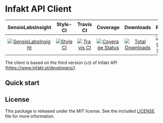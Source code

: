 # Infakt API Client

|       SensioLabsInsight        |        Style-CI         |        Travis CI         |         Coverage        |        Downloads        |         Release         |
|:----------------------:|:-----------------------:|:-----------------------:|:-----------------------:|:-----------------------:|:-----------------------:|
| [![SensioLabsInsight](https://insight.sensiolabs.com/projects/1aed0267-a4e2-4322-88cf-7dcbc2a4d8bd/mini.png)](https://insight.sensiolabs.com/projects/1aed0267-a4e2-4322-88cf-7dcbc2a4d8bd) | [![StyleCI](https://styleci.io/repos/114299937/shield?branch=master)](https://styleci.io/repos/114299937) | [![Travis CI](https://travis-ci.org/miisieq/InfaktClient.svg?branch=master)](https://travis-ci.org/miisieq/InfaktClient) | [![Coverage Status](https://coveralls.io/repos/github/miisieq/InfaktClient/badge.svg?branch=master)](https://coveralls.io/github/miisieq/InfaktClient?branch=master) | [![Total Downloads](https://poser.pugx.org/miisieq/infakt-client/downloads?format=flat-square)](https://packagist.org/packages/miisieq/infakt-client) | [![Latest Stable Version](https://poser.pugx.org/miisieq/infakt-client/v/stable?format=flat-square)](https://packagist.org/packages/miisieq/infakt-client) |


The client is based on the third version (`v3`) of Infakt API (https://www.infakt.pl/developers/).

## Quick start

## License
This package is released under the MIT license. See the included
[LICENSE](LICENSE) file for more information.
